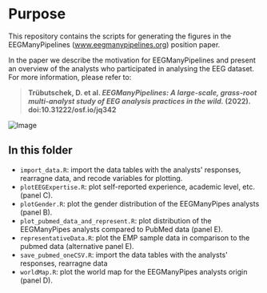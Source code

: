 # Purpose

This repository contains the scripts for generating the figures in the EEGManyPipelines (www.eegmanypipelines.org) position paper. 

In the paper we describe the motivation for EEGManyPipelines and present an overview of the analysts who participated in analysing the EEG dataset. For more information, please refer to:

> **Trübutschek, D. et al. *EEGManyPipelines: A large-scale, grass-root multi-analyst study of EEG analysis practices in the wild.* (2022). doi:10.31222/osf.io/jq342**

![Image](https://pbs.twimg.com/media/Fj2MlynWYAQ8XbT?format=png&name=small "Figure")

## In this folder

* ``import_data.R``: import the data tables with the analysts' responses, rearragne data, and recode variables for plotting.
* ``plotEEGExpertise.R``: plot self-reported experience, academic level, etc. (panel C).
* ``plotGender.R``: plot the gender distribution of the EEGManyPipes analysts (panel B).
* ``plot_pubmed_data_and_represent.R``: plot distribution of the EEGManyPipes analysts compared to PubMed data (panel E).
* ``representativeData.R``: plot the EMP sample data in comparison to the pubmed data (alternative panel E).
* ``save_pubmed_oneCSV.R``: import the data tables with the analysts' responses, rearragne data
* ``worldMap.R``: plot the world map for the EEGManyPipes analysts origin (panel D).
